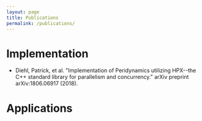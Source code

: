 ```yaml
---
layout: page
title: Publications
permalink: /publications/
---
```


# Implementation

* Diehl, Patrick, et al. "Implementation of Peridynamics utilizing HPX--the C++ standard library for parallelism and concurrency." arXiv preprint arXiv:1806.06917 (2018).

# Applications
